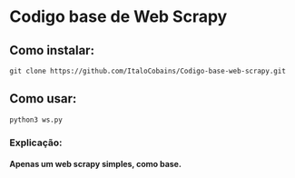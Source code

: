 # Codigo base de Web Scrapy
## Como instalar:
`git clone https://github.com/ItaloCobains/Codigo-base-web-scrapy.git`
## Como usar:
`python3 ws.py`

### Explicação:
#### Apenas um web scrapy simples, como base.
